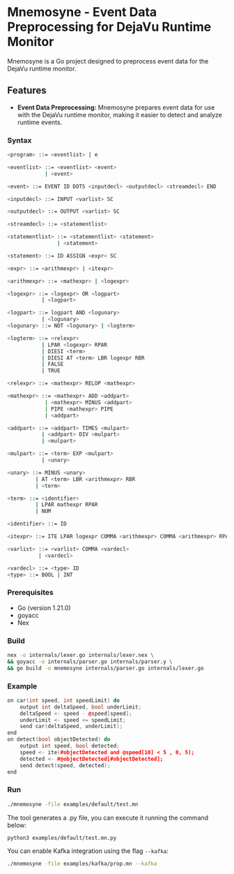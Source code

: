 # Mnemosyne - Event Data Preprocessing for DejaVu Runtime Monitor


Mnemosyne is a Go project designed to preprocess event data for the DejaVu runtime monitor.

## Features

- **Event Data Preprocessing:** Mnemosyne prepares event data for use with the DejaVu runtime monitor, making it easier to detect and analyze runtime events.


### Syntax
```sh
<program> ::= <eventlist> | e

<eventlist> ::= <eventlist> <event>
			| <event>

<event> ::= EVENT ID DOTS <inputdecl> <outputdecl> <streamdecl> END

<inputdecl> ::= INPUT <varlist> SC 

<outputdecl> ::= OUTPUT <varlist> SC

<streamdecl> ::= <statementlist>

<statementlist> ::= <statementlist> <statement>
				| <statement>

<statement> ::= ID ASSIGN <expr> SC

<expr> ::= <arithmexpr> | <itexpr>

<arithmexpr> ::= <mathexpr> | <logexpr>

<logexpr> ::= <logexpr> OR <logpart> 
		   | <logpart>

<logpart> ::= logpart AND <logunary>
		   | <logunary>
<logunary> ::= NOT <logunary> | <logterm>

<logterm> ::= <relexpr> 
		   | LPAR <logexpr> RPAR
		   | DIESI <term>
		   | DIESI AT <term> LBR logexpr RBR
		   | FALSE
 		   | TRUE

<relexpr> ::= <mathexpr> RELOP <mathexpr>

<mathexpr> ::= <mathexpr> ADD <addpart>
		    | <mathexpr> MINUS <addpart>
			| PIPE <mathexpr> PIPE
		    | <addpart>

<addpart> ::= <addpart> TIMES <mulpart>
		   | <addpart> DIV <mulpart>
		   | <mulpart>

<mulpart> ::= <term> EXP <mulpart>
		   | <unary>

<unary> ::= MINUS <unary>
		 | AT <term> LBR <arithmexpr> RBR
		 | <term>

<term> ::= <identifier>
		 | LPAR mathexpr RPAR
		 | NUM

<identifier> ::= ID

<itexpr> ::= ITE LPAR logexpr COMMA <arithmexpr> COMMA <arithmexpr> RPAR 

<varlist> ::= <varlist> COMMA <vardecl>
		  | <vardecl>

<vardecl> ::= <type> ID
<type> ::= BOOL | INT
```
### Prerequisites

- Go (version 1.21.0)
- goyacc
- Nex

### Build
```sh
nex -o internals/lexer.go internals/lexer.nex \
&& goyacc -o internals/parser.go internals/parser.y \
&& go build -o mnemosyne internals/parser.go internals/lexer.go
```

### Example

```c++
on car(int speed, int speedLimit) do
    output int deltaSpeed, bool underLimit;
    deltaSpeed <- speed - @speed[speed];
    underLimit <- speed <= speedLimit;
    send car(deltaSpeed, underLimit);
end
on detect(bool objectDetected) do
    output int speed, bool detected;
    speed <- ite(#objectDetected and @speed[10] < 5 , 0, 5);
    detected <- #@objectDetected[#objectDetected];
    send detect(speed, detected);
end
```

### Run
```sh
./mnemosyne -file examples/default/test.mn
```

The tool generates a .py file, you can execute it running the command below:

```sh
python3 examples/default/test.mn.py
```

You can enable Kafka integration using the flag `--kafka`:
```sh
./mnemosyne -file examples/kafka/prop.mn --kafka 
```